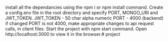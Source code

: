 install all the dependancies using the npm i or npm install command.
Create a config.env file in the root directory and specify PORT, MONGO_URI and JWT_TOKEN.
JWT_TOKEN - 50 char alpha numeric
PORT - 4000 (backend)
if changed PORT is not 4000, make appropriate changes to api request calls, in client files.
Start the project with npm start command. Open http://localhost:3000 to view it in the browser.# project
